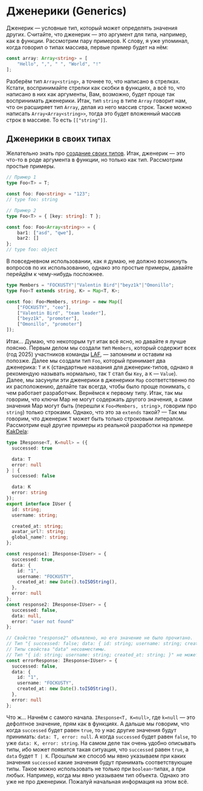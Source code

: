 # Дженерики (Generics)

Дженерик — условные тип, который может определять значения других. Считайте, что дженерик — это аргумент для типа, например, как в функции. Рассмотрим пару примеров. К слову, я уже упоминал, когда говорил о типах массива, первые пример будет на нём:

```ts
const array: Array<string> = [
	"Hello", ",", " ", "World", "!"
];
```

Разберём тип `Array<string>`, а точнее то, что написано в стрелках. Кстати, воспринимайте стрелки как скобки в функциях, а всё то, что написано в них как аргументы, Вам, возможно, будет проще так воспринимать дженерики. Итак, тип `string` в типе `Array` говорит нам, что он расширяет тип `Array`, делая из него массив строк. Также можно написать `Array<Array<string>>`, тогда это будет вложенный массив строк в массиве. То есть `[["string"]]`.

## Дженерики в своих типах

Желательно знать про [создание своих типов](./creating-your-types.md).
Итак, дженерик — это что-то в роде аргумента в функции, но только как тип. Рассмотрим простые примеры.

```ts
// Пример 1
type Foo<T> = T;

const foo: Foo<string> = "123";
// type foo: string

// Пример 2
type Foo<T> = { [key: string]: T };

const foo: Foo<Array<string>> = {
	bar1: ["asd", "qwe"],
	bar2: []
};
// type foo: object
```

В повседневном использовании, как я думаю, не должно возникнуть вопросов по их использованию, однако это простые примеры, давайте перейдём к чему-нибудь посложнее.

```ts
type Members = "FOCKUSTY"|"Valentin Bird"|"beyz1k"|"Omonillo";
type Foo<T extends string, K> = Map<T, K>;

const foo: Foo<Members, string> = new Map([
	["FOCKUSTY", "ceo"],
	["Valentin Bird", "team leader"],
	["beyz1k", "promoter"],
	["Omonillo", "promoter"]
]);
```

Итак... Думаю, что некоторым тут итак всё ясно, но давайте я лучше поясню.
Первым делом мы создали тип `Members`, который содержит всех (год 2025) участников команды [LAF](https://laf-team.ru), — запомним и оставим на попозже.
Далее мы создали тип `Foo`, который принимает два дженерика: `T` и `K` (стандартные названия для дженерик-типов, однако я рекомендую называть нормально, так `T` стал бы `Key`, а `K` — `Value`). Далее, мы засунули эти дженерики в дженерики `Map` соответственно по их расположению, делайте так всегда, чтобы было проще понимать, с чем работает разработчик.
Вернёмся к первому типу. Итак, так мы говорим, что ключи Map не могут содержать другого значения, а сами значения Map могут быть (перешли к `Foo<Members, string`>, говорим про `string`) только строками.
Однако, что это за `extends` такой? — Так мы говорим, что дженерик `T` может быть только строковым литералом.
Рассмотрим ещё другие примеры из реальной разработки на примере [KakDela](https://github.com/Lazy-And-Focused/KakDela):

```ts
type IResponse<T, K=null> = ({
  successed: true

  data: T
  error: null
} | {
  successed: false

  data: K
  error: string
});
export interface IUser {
  id: string;
  username: string;

  created_at: string;
  avatar_url?: string;
  global_name?: string;
};

const response1: IResponse<IUser> = {
  successed: true,
  data: {
    id: "1",
    username: "FOCKUSTY",
    created_at: new Date().toISOString(),
  },
  error: null
};
const response2: IResponse<IUser> = {
  successed: false,
  data: null,
  error: "user not found"
};

// Свойство "response2" объявлено, но его значение не было прочитано.
// Тип "{ successed: false; data: { id: string; username: string; created_at: string; }; error: null; }" не может быть назначен для типа "IResponse<IUser, null>".
// Типы свойства "data" несовместимы.
// Тип "{ id: string; username: string; created_at: string; }" не может быть назначен для типа "null".
const errorResponse: IResponse<IUser> = {
  successed: false,
  data: {
    id: "1",
    username: "FOCKUSTY",
    created_at: new Date().toISOString(),
  },
  error: null
};
```

Что ж... Начнём с самого начала.
`IResponse<T, K=null>`, где `k=null` — это дефолтное значение, прям как в функциях.
А дальше мы говорим, что когда `successed` будет равен `true`, то у нас другие значения будут принимать: `data: T, error: null`. А когда `successed` будет равен `false`, то уже `data: K, error: string`.
На самом деле так очень удобно описывать типы, ибо может появится такая ситуация, что `successed` равен `true`, а `data` будет `T | K`. Прошлым же способ мы явно указываем при каких значения `successed` какие значения будут принимать соответствующие типы. Такое можно использовать не только при `boolean`-типах, а при любых. Например, когда мы явно указываем тип объекта. Однако это уже не про дженерики.
Пожалуй начальная информация на этом всё.
